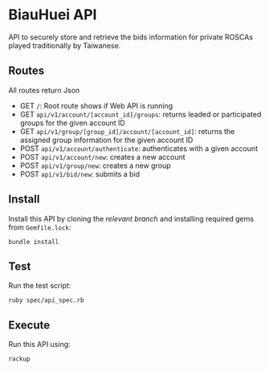 # BiauHuei API

API to securely store and retrieve the bids information for private ROSCAs played traditionally by Taiwanese.

## Routes

All routes return Json

- GET `/`: Root route shows if Web API is running
- GET `api/v1/account/[account_id]/groups`: returns leaded or participated groups for the given account ID
- GET `api/v1/group/[group_id]/account/[account_id]`: returns the assigned group information for the given account ID
- POST `api/v1/account/authenticate`: authenticates with a given account
- POST `api/v1/account/new`: creates a new account
- POST `api/v1/group/new`: creates a new group
- POST `api/v1/bid/new`: submits a bid

## Install

Install this API by cloning the *relevant branch* and installing required gems from `Gemfile.lock`:

```shell
bundle install
```

## Test

Run the test script:

```shell
ruby spec/api_spec.rb
```

## Execute

Run this API using:

```shell
rackup
```
